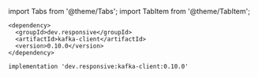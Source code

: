 import Tabs from '@theme/Tabs';
import TabItem from '@theme/TabItem';

<Tabs groupId="build-system">
  <TabItem value="maven" label="Maven" default>

  ```
  <dependency>
    <groupId>dev.responsive</groupId>
    <artifactId>kafka-client</artifactId>
    <version>0.10.0</version>
  </dependency>
  ```
  </TabItem>
  <TabItem value="gradle" label="Gradle">

  ```
  implementation 'dev.responsive:kafka-client:0.10.0'
  ```
  </TabItem>
</Tabs>


